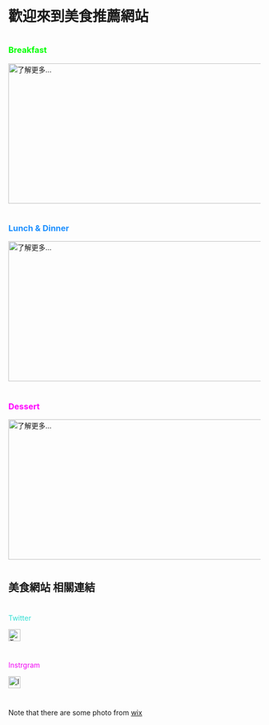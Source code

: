 <html>
  <head>
    <style>
    .green-text {
      color:#00FF00;
    }
    .dodger-blue-text {
      color:#1E90FF;
    }
    .purple-text {
      color:#ff00ff;
    }
    .blue-text{
      color:#33ded3;
     }
     .pink-text{
      color:#f209f5;
     }
    </style>
  </head>


<h1> 歡迎來到美食推薦網站 </h1>

<h1>   <!--00-->  </h1>

<h3 class="green-text">    Breakfast   </h3>
    <a href="https://gary7lu.github.io/Breakfast/">
 <img id="comp-ja6kq5fb3imgimage" style="width: 560px; height: 280px;" data-type="image"  src="https://static.wixstatic.com/media/01644db689fb4d349635ef847be71017.jpg/v1/fill/w_280,h_280,al_c,q_80,usm_0.66_1.00_0.01/Couple%20in%20a%20Kitchen.webp" title="了解更多..."></a>

<h1>   <!--00-->  </h1>

<h3 class="dodger-blue-text">   Lunch & Dinner   </h3>
    <a href="https://gary7lu.github.io/Cuisine/">
 <img id="comp-ja6kq5fb1imgimage" style="width: 560px; height: 280px;" data-type="image" src="https://static.wixstatic.com/media/3053efb8cad14b2188b48df41aa303cf.jpg/v1/fill/w_280,h_280,al_c,q_80,usm_0.66_1.00_0.01/Outside%20Dinner.webp" title="了解更多..."></a>

<h1>   <!--00-->  </h1>

<h3 class="purple-text">      Dessert   </h3>
    <a href="https://gary7lu.github.io/Dessert/"> 
  <img id="comp-ja6kq5fbimgimage" style="width: 560px; height: 280px;" data-type="image" src="https://static.wixstatic.com/media/a97347d205194af6b032e1efa1ade4b6.jpg/v1/fill/w_280,h_280,al_c,q_80,usm_0.66_1.00_0.01/Making%20Chocolates.webp" title="了解更多..."></a>

<h1>   <!--00-->  </h1>

<h2>    美食網站 相關連結  </h2>

<h1>   <!--00-->  </h1>

<p class="blue-text">   Twitter   </p>
<a href="https://twitter.com/twitterfood"> 
 <img id="comp-imw36oii1imageimageimage" alt="Twitter Social Icon" data-type="image" src="https://static.wixstatic.com/media/9c4b521dd2404cd5a05ed6115f3a0dc8.png/v1/fill/w_24,h_24,al_c,q_80,usm_0.66_1.00_0.01/9c4b521dd2404cd5a05ed6115f3a0dc8.webp"     style="width: 24px; height: 24px; "></a>

<h1>   <!--00-->  </h1>

<p class="pink-text">   Instrgram   </p>
<a href ="https://www.instagram.com/love_food/"> 
 <img id="comp-imw36oii0imageimageimage" alt="Instagram Social Icon" data-type="image" src="https://static.wixstatic.com/media/8d6893330740455c96d218258a458aa4.png/v1/fill/w_24,h_24,al_c,q_80,usm_0.66_1.00_0.01/8d6893330740455c96d218258a458aa4.webp" style="width: 24px; height: 24px; "></a>
 
 
<h1>   <!--00-->  </h1>
<p>Note that there are some photo from <a href="https://www.wix.com/">wix</a></p>

